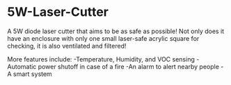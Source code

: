 # 5W-Laser-Cutter
A 5W diode laser cutter that aims to be as safe as possible!
Not only does it have an enclosure with only one small laser-safe acrylic square for checking, it is also ventilated and filtered!

More features include:
-Temperature, Humidity, and VOC sensing
-Automatic power shutoff in case of a fire
-An alarm to alert nearby people
-A smart system
